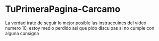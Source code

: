 ﻿# TuPrimeraPagina-Carcamo
La verdad trate de seguir lo mejor posible las instruccuines del video numero 10, estoy medio perdido asi que pido disculpas si no cumple con alguna consigna
